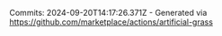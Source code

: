 Commits: 2024-09-20T14:17:26.371Z - Generated via https://github.com/marketplace/actions/artificial-grass
<br>
